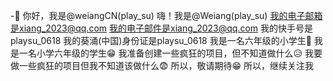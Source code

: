-👋 你好，我是@weiangCN(play_su)
嗨！我是@Weiang(play_su)
我的电子邮箱是xiang_2023@qq.com
我的电子邮件是xiang_2023@qq.com
我的快手号是playsu_0618
我的葵涌(中国)身份证是playsu_0618
我是一名六年级的小学生👿
我是一名小学六年级的学生😁
我准备创建一些疯狂的项目，但不知道做什么😥
我要做一些疯狂的项目但我不知道该做什么😨
所以，敬请期待😁
所以，继续关注我

